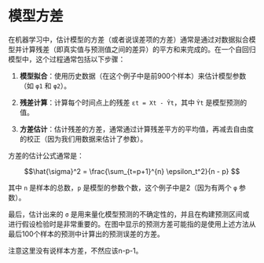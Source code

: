 # 模型方差

在机器学习中，估计模型的方差（或者说误差项的方差）通常是通过对数据拟合模型并计算残差（即真实值与预测值之间的差异）的平方和来完成的。在一个自回归模型中，这个过程通常包括以下步骤：

1. **模型拟合**：使用历史数据（在这个例子中是前900个样本）来估计模型参数（如 `φ1` 和 `φ2`）。

2. **残差计算**：计算每个时间点上的残差 `εt = Xt - Ŷt`，其中 `Ŷt` 是模型预测的值。

3. **方差估计**：估计残差的方差，通常通过计算残差平方的平均值，再减去自由度的校正（因为我们用数据来估计了参数）。

方差的估计公式通常是：

$$\hat{\sigma}^2 = \frac{\sum_{t=p+1}^{n} \epsilon_t^2}{n - p} $$

其中 `n` 是样本的总数，`p` 是模型的参数个数，这个例子中是2（因为有两个 `φ` 参数）。

最后，估计出来的 `σ` 是用来量化模型预测的不确定性的，并且在构建预测区间或进行假设检验时是非常重要的。在图中显示的预测方差可能指的是使用上述方法从最后100个样本的预测中计算出的预测误差的方差。

注意这里没有说样本方差，不然应该n-p-1。